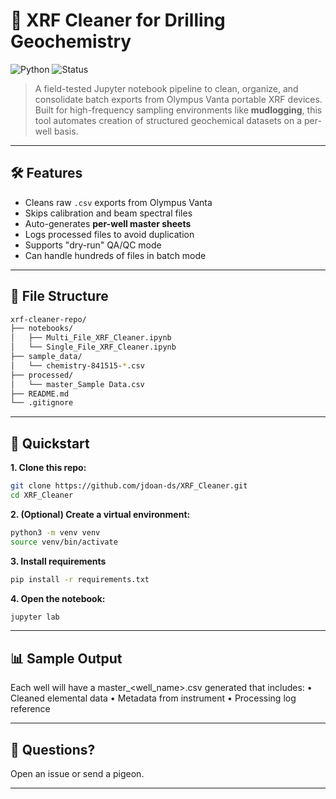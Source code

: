 # 🧪 XRF Cleaner for Drilling Geochemistry

![Python](https://img.shields.io/badge/python-3.10-blue.svg)
![Status](https://img.shields.io/badge/status-field--tested-green)


> A field-tested Jupyter notebook pipeline to clean, organize, and consolidate batch exports from Olympus Vanta portable XRF devices. Built for high-frequency sampling environments like **mudlogging**, this tool automates creation of structured geochemical datasets on a per-well basis.

---

## 🛠️ Features

-  Cleans raw `.csv` exports from Olympus Vanta
-  Skips calibration and beam spectral files
-  Auto-generates **per-well master sheets**
-  Logs processed files to avoid duplication
-  Supports "dry-run" QA/QC mode
-  Can handle hundreds of files in batch mode

---

## 📂 File Structure

```bash
xrf-cleaner-repo/
├── notebooks/
│   ├── Multi_File_XRF_Cleaner.ipynb
│   └── Single_File_XRF_Cleaner.ipynb
├── sample_data/
│   └── chemistry-841515-*.csv
├── processed/
│   └── master_Sample Data.csv
├── README.md
└── .gitignore
```
----
## 🚀 Quickstart

**1. Clone this repo:**

```bash
git clone https://github.com/jdoan-ds/XRF_Cleaner.git
cd XRF_Cleaner
```

**2. (Optional) Create a virtual environment:**
```bash
python3 -m venv venv
source venv/bin/activate
```

**3. Install requirements**
```bash
pip install -r requirements.txt
```

**4. Open the notebook:**
```bash
jupyter lab
```

----

## 📊 Sample Output

Each well will have a master_<well_name>.csv generated that includes:
	•	Cleaned elemental data
	•	Metadata from instrument
	•	Processing log reference
    
----

## 💬 Questions?

Open an issue or send a pigeon.

----


